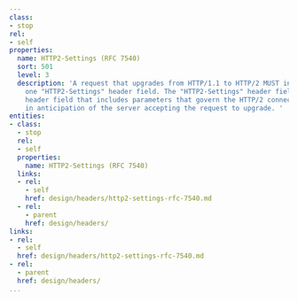 ```yaml
---
class:
- stop
rel:
- self
properties:
  name: HTTP2-Settings (RFC 7540)
  sort: 501
  level: 3
  description: 'A request that upgrades from HTTP/1.1 to HTTP/2 MUST include exactly
    one "HTTP2-Settings" header field. The "HTTP2-Settings" header field is a connection-specific
    header field that includes parameters that govern the HTTP/2 connection, provided
    in anticipation of the server accepting the request to upgrade. '
entities:
- class:
  - stop
  rel:
  - self
  properties:
    name: HTTP2-Settings (RFC 7540)
  links:
  - rel:
    - self
    href: design/headers/http2-settings-rfc-7540.md
  - rel:
    - parent
    href: design/headers/
links:
- rel:
  - self
  href: design/headers/http2-settings-rfc-7540.md
- rel:
  - parent
  href: design/headers/
...
```

